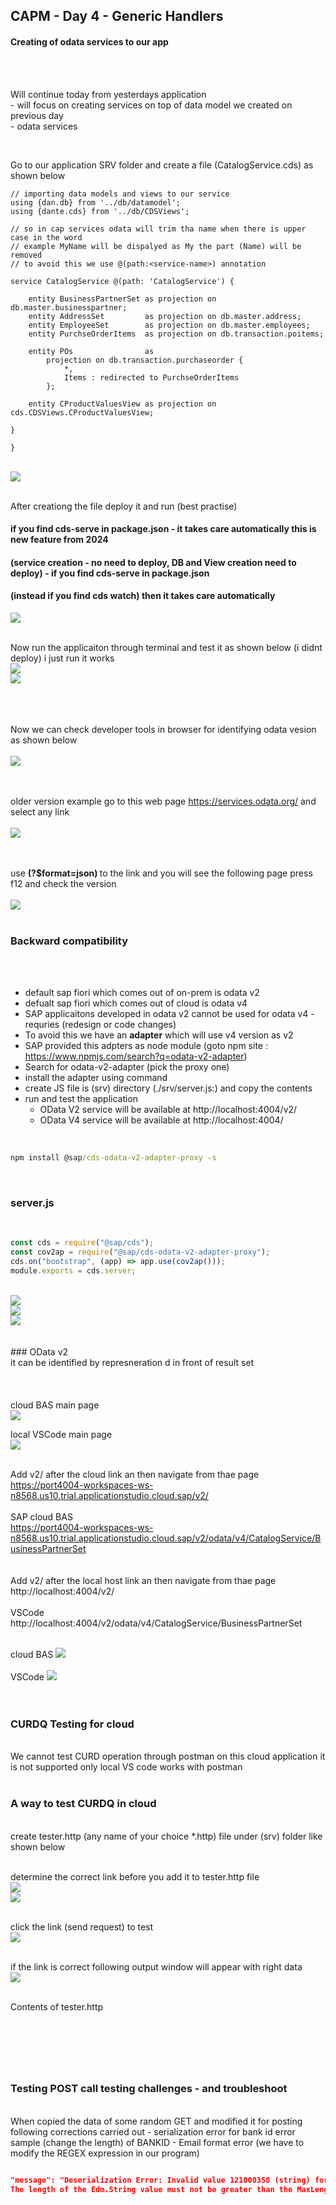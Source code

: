 ## CAPM - Day 4 - Generic Handlers

#### Creating of odata services to our app 

</br>
</br>

Will continue today from yesterdays application 
</br> - will focus on creating services on top of data model we created on previous day 
</br> - odata services 
 
</br>

Go to our application SRV folder and create a file (CatalogService.cds) as shown below 
</br>
```cds
// importing data models and views to our service
using {dan.db} from '../db/datamodel';
using {dante.cds} from '../db/CDSViews';

// so in cap services odata will trim tha name when there is upper case in the word
// example MyName will be dispalyed as My the part (Name) will be removed
// to avoid this we use @(path:<service-name>) annotation

service CatalogService @(path: 'CatalogService') {

    entity BusinessPartnerSet as projection on db.master.businesspartner;
    entity AddressSet         as projection on db.master.address;
    entity EmployeeSet        as projection on db.master.employees;
    entity PurchseOrderItems  as projection on db.transaction.poitems;

    entity POs                as
        projection on db.transaction.purchaseorder {
            *,
            Items : redirected to PurchseOrderItems
        };

    entity CProductValuesView as projection on cds.CDSViews.CProductValuesView;

}

}

```
</br>
<img src="./files/capmd4-1.png" >
</br>
</br>

After creationg the file deploy it and run (best practise) 

#### if you find cds-serve in package.json - it takes care automatically this is new feature from 2024
#### (service creation - no need to deploy, DB and View creation need to deploy) - if you find cds-serve in package.json
#### (instead if you find cds watch) then it takes care automatically

<img src="./files/capmd4-2.png" >
</br>
</br>

Now run the applicaiton through terminal and test it as shown below (i didnt deploy) i just run it works 
</br>
<img src="./files/capmd4-3.png" >
</br>
<img src="./files/capmd4-4.png" >
</br>
</br>
</br>
</br>

Now we can check developer tools in browser for identifying odata vesion as shown below 
</br>
</br>
<img src="./files/capmd4-6.png" >
</br>
</br>
</br>

older version example go to this web page https://services.odata.org/ and select any link 
</br>
</br>
<img src="./files/capmd4-5a.png" >
</br>
</br>
</br>

use <b>(?$format=json) </b> to the link and you will see the following page press f12 and check the version 
</br>
</br>
<img src="./files/capmd4-7.png" >
</br>
</br>

### Backward compatibility 
</br>
</br>

- default sap fiori which comes out of on-prem is odata v2 
- defualt sap fiori which comes out of cloud is odata v4
- SAP applicaitons developed in odata v2 cannot be used for odata v4 - requries (redesign or code changes)
- To avoid this we have an <b>adapter</b> which will use v4 version as v2
- SAP provided this adpters as node module (goto npm site : https://www.npmjs.com/search?q=odata-v2-adapter)
- Search for odata-v2-adapter (pick the proxy one)
- install the adapter using command
- create JS file is (srv) directory (./srv/server.js:) and copy the contents
- run and test the application
  - OData V2 service will be available at http://localhost:4004/v2/
  - OData V4 service will be available at http://localhost:4004/
</br>

```bat
npm install @sap/cds-odata-v2-adapter-proxy -s
```
</br>

### server.js
</br>

```js
const cds = require("@sap/cds");
const cov2ap = require("@sap/cds-odata-v2-adapter-proxy");
cds.on("bootstrap", (app) => app.use(cov2ap()));
module.exports = cds.server;
```

</br>
<img src="./files/capmd4-8.png" >
</br>
<img src="./files/capmd4-9.png" >
</br>
<img src="./files/capmd4-10.png" >
</br>


</br>
</br>
### OData v2 
</br>
it can be identified by represneration d in front of result set 
</br>
</br>

</br>
</br>
cloud BAS main page
</br>
<img src="./files/capmd4-10a.png" >
</br>

local VSCode main page
</br>
<img src="./files/capmd4-11a.png" >
</br>

</br> Add v2/ after the cloud link an then navigate from thae page 
</br> https://port4004-workspaces-ws-n8568.us10.trial.applicationstudio.cloud.sap/v2/
</br>
</br> SAP cloud BAS
</br> https://port4004-workspaces-ws-n8568.us10.trial.applicationstudio.cloud.sap/v2/odata/v4/CatalogService/BusinessPartnerSet
</br>
</br>
</br>  Add v2/ after the local host link an then navigate from thae page
</br> http://localhost:4004/v2/
</br>
</br> VSCode
</br> http://localhost:4004/v2/odata/v4/CatalogService/BusinessPartnerSet

</br>
cloud BAS
<img src="./files/capmd4-10b.png" >
</br>
</br>
VSCode
<img src="./files/capmd4-11b.png" >
</br>
</br>

</br>

### CURDQ Testing for cloud 
</br>
 We cannot test CURD operation through postman on this cloud application it is not supported only local VS code works with postman
</br>
</br>

### A way to test CURDQ in cloud 
</br>
create tester.http (any name of your choice *.http) file under (srv) folder like shown below 
</br>
</br>

determine the correct link before you add it to tester.http file 
</br>
<img src="./files/capmd4-12a.png" >
</br>
<img src="./files/capmd4-12c.png" >
</br>
</br>

click the link (send request) to test
</br>
<img src="./files/capmd4-12b.png" >
</br>
</br>

if the link is correct following output window will appear with right data 
</br>
<img src="./files/capmd4-12d.png" >
</br>
</br>


Contents of tester.http
</br>

```http



```
</br>
</br>

### Testing POST call testing challenges - and troubleshoot 
</br>
When copied the data of some random GET and modified it for posting following corrections carried out 
- serialization error for bank id error sample (change the length) of BANKID
- Email format error (we have to modify the REGEX expression in our program)

</br>

```json

"message": "Deserialization Error: Invalid value 121000358 (string) for property \"bankId\".
The length of the Edm.String value must not be greater than the MaxLength facet value (8)."

```

</br>
</br>
</br>
</br>
</br>
</br>
</br>
</br>
